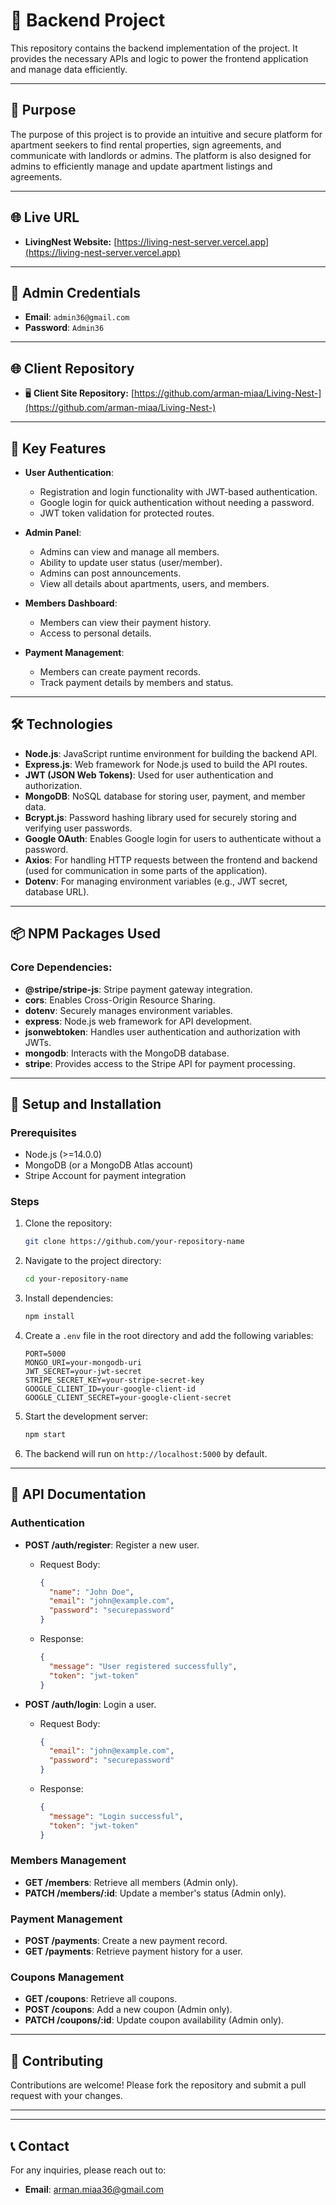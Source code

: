 # 🚀 Backend Project

This repository contains the backend implementation of the project. It provides the necessary APIs and logic to power the frontend application and manage data efficiently.

---

## 🚀 Purpose

The purpose of this project is to provide an intuitive and secure platform for apartment seekers to find rental properties, sign agreements, and communicate with landlords or admins. The platform is also designed for admins to efficiently manage and update apartment listings and agreements.

---

## 🌐 Live URL

- **LivingNest Website:** [https://living-nest-server.vercel.app](https://living-nest-server.vercel.app)

---

## 👤 Admin Credentials

- **Email**: `admin36@gmail.com`  
- **Password**: `Admin36`

---

## 🌐 Client Repository

- 🖥️ **Client Site Repository:** [https://github.com/arman-miaa/Living-Nest-](https://github.com/arman-miaa/Living-Nest-)

---

## 🔑 Key Features

- **User Authentication**:  
  - Registration and login functionality with JWT-based authentication.  
  - Google login for quick authentication without needing a password.  
  - JWT token validation for protected routes.

- **Admin Panel**:  
  - Admins can view and manage all members.  
  - Ability to update user status (user/member).  
  - Admins can post announcements.  
  - View all details about apartments, users, and members.

- **Members Dashboard**:  
  - Members can view their payment history.  
  - Access to personal details.

- **Payment Management**:  
  - Members can create payment records.  
  - Track payment details by members and status.

---

## 🛠️ Technologies

- **Node.js**: JavaScript runtime environment for building the backend API.  
- **Express.js**: Web framework for Node.js used to build the API routes.  
- **JWT (JSON Web Tokens)**: Used for user authentication and authorization.  
- **MongoDB**: NoSQL database for storing user, payment, and member data.  
- **Bcrypt.js**: Password hashing library used for securely storing and verifying user passwords.  
- **Google OAuth**: Enables Google login for users to authenticate without a password.  
- **Axios**: For handling HTTP requests between the frontend and backend (used for communication in some parts of the application).  
- **Dotenv**: For managing environment variables (e.g., JWT secret, database URL).

---

## 📦 NPM Packages Used

### Core Dependencies:

- **@stripe/stripe-js**: Stripe payment gateway integration.  
- **cors**: Enables Cross-Origin Resource Sharing.  
- **dotenv**: Securely manages environment variables.  
- **express**: Node.js web framework for API development.  
- **jsonwebtoken**: Handles user authentication and authorization with JWTs.  
- **mongodb**: Interacts with the MongoDB database.  
- **stripe**: Provides access to the Stripe API for payment processing.

---

## 🔑 Setup and Installation

### Prerequisites

- Node.js (>=14.0.0)  
- MongoDB (or a MongoDB Atlas account)  
- Stripe Account for payment integration

### Steps

1. Clone the repository:
   ```bash
   git clone https://github.com/your-repository-name
   ```

2. Navigate to the project directory:
   ```bash
   cd your-repository-name
   ```

3. Install dependencies:
   ```bash
   npm install
   ```

4. Create a `.env` file in the root directory and add the following variables:
   ```env
   PORT=5000
   MONGO_URI=your-mongodb-uri
   JWT_SECRET=your-jwt-secret
   STRIPE_SECRET_KEY=your-stripe-secret-key
   GOOGLE_CLIENT_ID=your-google-client-id
   GOOGLE_CLIENT_SECRET=your-google-client-secret
   ```

5. Start the development server:
   ```bash
   npm start
   ```

6. The backend will run on `http://localhost:5000` by default.

---

## 📄 API Documentation

### Authentication

- **POST /auth/register**: Register a new user.  
  - Request Body:
    ```json
    {
      "name": "John Doe",
      "email": "john@example.com",
      "password": "securepassword"
    }
    ```
  - Response:
    ```json
    {
      "message": "User registered successfully",
      "token": "jwt-token"
    }
    ```

- **POST /auth/login**: Login a user.  
  - Request Body:
    ```json
    {
      "email": "john@example.com",
      "password": "securepassword"
    }
    ```
  - Response:
    ```json
    {
      "message": "Login successful",
      "token": "jwt-token"
    }
    ```

### Members Management

- **GET /members**: Retrieve all members (Admin only).  
- **PATCH /members/:id**: Update a member's status (Admin only).  

### Payment Management

- **POST /payments**: Create a new payment record.  
- **GET /payments**: Retrieve payment history for a user.

### Coupons Management

- **GET /coupons**: Retrieve all coupons.  
- **POST /coupons**: Add a new coupon (Admin only).  
- **PATCH /coupons/:id**: Update coupon availability (Admin only).

---

## 🤝 Contributing

Contributions are welcome! Please fork the repository and submit a pull request with your changes.

---



---

## 📞 Contact

For any inquiries, please reach out to:

- **Email**: arman.miaa36@gmail.com
